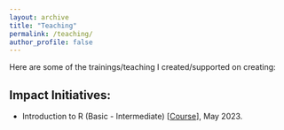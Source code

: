 ```yaml
---
layout: archive
title: "Teaching"
permalink: /teaching/
author_profile: false
---
```


Here are some of the trainings/teaching I created/supported on creating:

## Impact Initiatives:

- Introduction to R (Basic - Intermediate) [<a href= "https://abrahamaz.github.io/introtoRbookdown/">Course</a>], May 2023.

